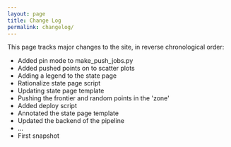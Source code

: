 ```yaml
---
layout: page
title: Change Log
permalink: changelog/
---
```


This page tracks major changes to the site, in reverse chronological order:

- Added pin mode to make_push_jobs.py
- Added pushed points on to scatter plots
- Adding a legend to the state page
- Rationalize state page script
- Updating state page template
- Pushing the frontier and random points in the 'zone'
- Added deploy script
- Annotated the state page template
- Updated the backend of the pipeline
- ...
- First snapshot